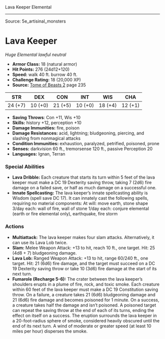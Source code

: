 <MonsterName/>Lava Keeper</MonsterName>
<CreatureType/>Elemental</CreatureType>



---

Source: 5e_artisinal_monsters

# Lava Keeper

*Huge* *Elemental* *lawful neutral*

- **Armor Class:** 18 (natural armor)
- **Hit Points:** 276 (24d12+120)
- **Speed:** walk 40 ft. burrow 40 ft.
- **Challenge Rating:** 18 (20,000 XP)
- **Source:** [Tome of Beasts 2](https://koboldpress.com/kpstore/product/tome-of-beasts-2-for-5th-edition) page 235

| STR | DEX | CON | INT | WIS | CHA |
| --- | --- | --- | --- | --- | --- |
| 24 (+7) | 10 (+0) | 21 (+5) | 10 (+0) | 18 (+4) | 12 (+1) |

- **Saving Throws**: Con +11, Wis +10
- **Skills:** history +12, perception +10
- **Damage Immunities:** fire, poison
- **Damage Resistances:** acid, lightning; bludgeoning, piercing, and slashing from nonmagical attacks
- **Condition Immunities:** exhaustion, paralyzed, petrified, poisoned, prone
- **Senses:** darkvision 60 ft., tremorsense 120 ft., passive Perception 20
- **Languages:** Ignan, Terran

### Special Abilities

- **Lava Dribble:** Each creature that starts its turn within 5 feet of the lava keeper must make a DC 19 Dexterity saving throw, taking 7 (2d6) fire damage on a failed save, or half as much damage on a successful one.
- **Innate Spellcasting:** The lava keeper’s innate spellcasting ability is Wisdom (spell save DC 17). It can innately cast the following spells, requiring no material components:
At will: move earth, stone shape
3/day each: wall of fire, wall of stone
1/day each: conjure elemental (earth or fire elemental only), earthquake, fire storm

### Actions

- **Multiattack:** The lava keeper makes four slam attacks. Alternatively, it can use its Lava Lob twice.
- **Slam:** Melee Weapon Attack: +13 to hit, reach 10 ft., one target. Hit: 25 (4d8 + 7) bludgeoning damage.
- **Lava Lob:** Ranged Weapon Attack: +13 to hit, range 60/240 ft., one target. Hit: 21 (6d6) fire damage, and the target must succeed on a DC 19 Dexterity saving throw or take 10 (3d6) fire damage at the start of its next turn.
- **Fumarole (Recharge 5-6):** The crater between the lava keeper’s shoulders erupts in a plume of fire, rock, and toxic smoke. Each creature within 60 feet of the lava keeper must make a DC 19 Constitution saving throw. On a failure, a creature takes 21 (6d6) bludgeoning damage and 21 (6d6) fire damage and becomes poisoned for 1 minute. On a success, a creature takes half the damage and isn’t poisoned. A poisoned target can repeat the saving throw at the end of each of its turns, ending the effect on itself on a success. The eruption surrounds the lava keeper in a 20-foot-radius sphere of smoke, considered heavily obscured until the end of its next turn. A wind of moderate or greater speed (at least 10 miles per hour) disperses the smoke.




